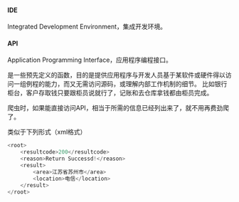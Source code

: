 #### IDE
Integrated Development Environment，集成开发环境。

#### API
Application Programming Interface，应用程序编程接口。

是一些预先定义的函数，目的是提供应用程序与开发人员基于某软件或硬件得以访问一组例程的能力，而又无需访问源码，或理解内部工作机制的细节。
比如银行柜台，客户存取钱只要跟柜员说就行了，记账和去仓库拿钱都由柜员完成。

爬虫时，如果能直接访问API，相当于所需的信息已经列出来了，就不用再费劲爬了。

类似于下列形式（xml格式）
```python
<root>
    <resultcode>200</resultcode> 
    <reason>Return Successd!</reason> 
    <result>
        <area>江苏省苏州市</area> 
        <location>电信</location> 
    </result>
</root>
```
